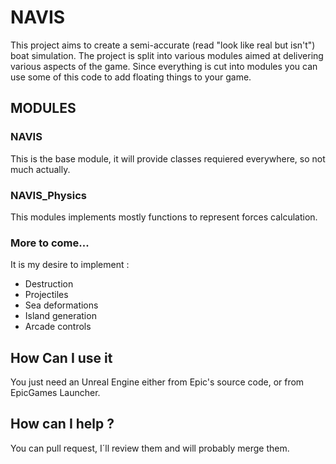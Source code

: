 # NAVIS

This project aims to create a semi-accurate (read "look like real but isn't") boat simulation.
The project is split into various modules aimed at delivering various aspects of the game. Since everything is cut into modules you can use some of this code to add floating things to your game.

## MODULES
### NAVIS
This is the base module, it will provide classes requiered everywhere, so not much actually.

### NAVIS_Physics
This modules implements mostly functions to represent forces calculation. 

### More to come...
It is my desire to implement :
- Destruction
- Projectiles
- Sea deformations
- Island generation
- Arcade controls

## How Can I use it
You just need an Unreal Engine either from Epic's source code, or from EpicGames Launcher.

## How can I help ?
You can pull request, I´ll review them and will probably merge them.
